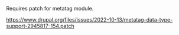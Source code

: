 Requires patch for metatag module.

https://www.drupal.org/files/issues/2022-10-13/metatag-data-type-support-2945817-154.patch
